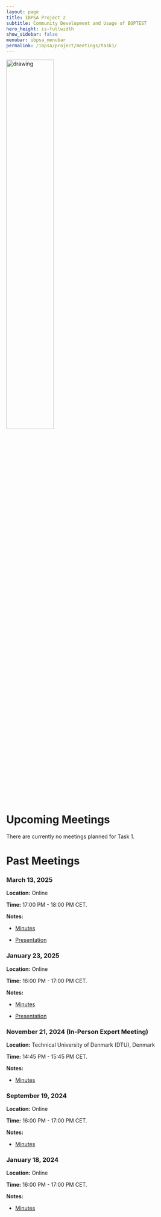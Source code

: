 ```yaml
---
layout: page
title: IBPSA Project 2
subtitle: Community Development and Usage of BOPTEST
hero_height: is-fullwidth
show_sidebar: false
menubar: ibpsa_menubar
permalink: /ibpsa/project/meetings/task1/
---
```


<img src="../../../../images/project2logo.png" alt="drawing" width="50%"/>

# Upcoming Meetings

There are currently no meetings planned for Task 1.

# Past Meetings

### March 13, 2025

**Location:** Online

**Time:** 17:00 PM - 18:00 PM CET.

**Notes:**

- [Minutes](/ibpsa_project/meetings/task1/20250313_BOPTEST_Task1_Outreach.pdf)

- [Presentation](/ibpsa_project/meetings/task1/20250313_BOPTEST_Task1_Outreach_presentation.pdf)

### January 23, 2025

**Location:** Online

**Time:** 16:00 PM - 17:00 PM CET.

**Notes:**

- [Minutes](/ibpsa_project/meetings/task1/20250123_BOPTEST_Task1_Outreach.pdf)

- [Presentation](/ibpsa_project/meetings/task1/20250123_BOPTEST_Task1_Outreach_presentation.pdf)

### November 21, 2024 (In-Person Expert Meeting)

**Location:** Technical University of Denmark (DTU), Denmark

**Time:** 14:45 PM - 15:45 PM CET.

**Notes:**

- [Minutes](/ibpsa_project/meetings/task1/20241121_Task1_Outreach_Expert_Meeting_DTU.pdf)

### September 19, 2024

**Location:** Online

**Time:** 16:00 PM - 17:00 PM CET.

**Notes:**

- [Minutes](/ibpsa_project/meetings/task1/20240919_BOPTEST_Task1_Outreach.pdf)

### January 18, 2024

**Location:** Online

**Time:** 16:00 PM - 17:00 PM CET.

**Notes:**

- [Minutes](/ibpsa_project/meetings/task1/20240118_BOPTEST_Task1_Outreach.pdf)
